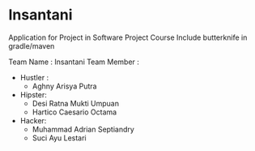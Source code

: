 # Insantani
Application for Project in Software Project Course
Include butterknife in gradle/maven

Team Name 	: Insantani
Team Member :
* Hustler :
  - Aghny Arisya Putra
* Hipster:
  - Desi Ratna Mukti Umpuan
  - Hartico Caesario Octama
* Hacker:
  - Muhammad Adrian Septiandry
  - Suci Ayu Lestari
